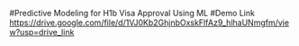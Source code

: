 #Predictive Modeling for H1b Visa Approval Using ML #Demo Link
https://drive.google.com/file/d/1VJ0Kb2GhjnbOxskFlfAz9_hlhaUNmgfm/view?usp=drive_link
